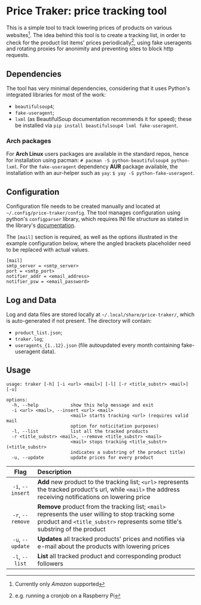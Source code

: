 # Price Traker: price tracking tool
This is a simple tool to track lowering prices of products on various
websites[^1].
The idea behind this tool is to create a tracking list, in order to check for
the product list items' prices periodically[^2], using fake useragents and
rotating proxies for anonimity and preventing sites to block http requests.

## Dependencies
The tool has very minimal dependencies, considering that it uses Python's
integrated libraries for most of the work:
- `beautifulsoup4`;
- `fake-useragent`;
- `lxml` (as BeautifulSoup documentation recommends it for speed);
these be installed via `pip install beautifulsoup4 lxml fake-useragent`.

### Arch packages
For **Arch Linux** users packages are available in the standard repos, hence
for installation using pacman: `# pacman -S python-beautifulsoup4 python-lxml`.
For the `fake-useragent` dependency **AUR** package available, the installation
with an aur-helper such as `yay`: `$ yay -S python-fake-useragent`.

## Configuration
Configuration file needs to be created manually and located at
`~/.config/price-traker/config`.
The tool manages configuration using python's `configparser` library, which
requires INI file structure as stated in the library's
[documentation](https://docs.python.org/3/library/configparser.html#supported-ini-file-structure).

The `[mail]` section is required, as well as the options illustrated in the
example configuration below, where the angled brackets placeholder need to be
replaced with actual values.
```
[mail]
smtp_server = <smtp_server>
port = <smtp_port>
notifier_addr = <email_address>
notifier_psw = <email_password>
```
## Log and Data
Log and data files are stored locally at `~/.local/share/price-traker/`, which
is auto-generated if not present.
The directory will contain:
- `product_list.json`;
- `traker.log`;
- `useragents_{1..12}.json` (file autoupdated every month containing fake-useragent data).

## Usage
```
usage: traker [-h] [-i <url> <mail>] [-l] [-r <title_substr> <mail>] [-u]

options:
  -h, --help            show this help message and exit
  -i <url> <mail>, --insert <url> <mail>
                        <mail> starts tracking <url> (requires valid mail
                        option for noticitation purposes)
  -l, --list            list all the tracked products
  -r <title_substr> <mail>, --remove <title_substr> <mail>
                        <mail> stops tracking <title_substr> (<title_substr>
                        indicates a substring of the product title)
  -u, --update          update prices for every product
```
| Flag | Description |
| :---: | :--- |
| `-i`, `--insert` | **Add** new product to the tracking list; `<url>` represents the tracked product's url, while `<mail>` the address receiving notifications on lowering price |
| `-r`, `--remove` | **Remove** product from the tracking list; `<mail>` represents the user willing to stop tracking some product and `<title_substr>` represents some title's substring of the product |
| `-u`, `--update` | **Updates** all tracked products' prices and notifies via e-mail about the products with lowering prices |
| `-l`, `--list` | **List** all tracked product and corresponding product followers |

[^1]: Currently only _Amazon_ supported
[^2]: e.g. running a cronjob on a Raspberry Pi
